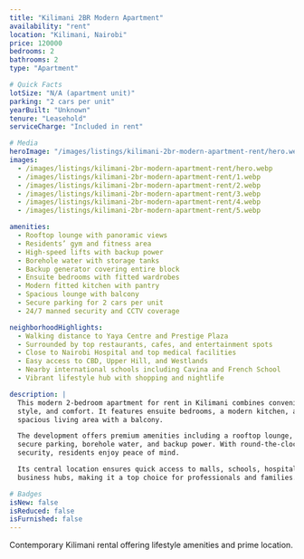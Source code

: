 ```yaml
---
title: "Kilimani 2BR Modern Apartment"
availability: "rent"
location: "Kilimani, Nairobi"
price: 120000
bedrooms: 2
bathrooms: 2
type: "Apartment"

# Quick Facts
lotSize: "N/A (apartment unit)"
parking: "2 cars per unit"
yearBuilt: "Unknown"
tenure: "Leasehold"
serviceCharge: "Included in rent"

# Media
heroImage: "/images/listings/kilimani-2br-modern-apartment-rent/hero.webp"
images:
  - /images/listings/kilimani-2br-modern-apartment-rent/hero.webp
  - /images/listings/kilimani-2br-modern-apartment-rent/1.webp
  - /images/listings/kilimani-2br-modern-apartment-rent/2.webp
  - /images/listings/kilimani-2br-modern-apartment-rent/3.webp
  - /images/listings/kilimani-2br-modern-apartment-rent/4.webp
  - /images/listings/kilimani-2br-modern-apartment-rent/5.webp

amenities:
  - Rooftop lounge with panoramic views
  - Residents’ gym and fitness area
  - High-speed lifts with backup power
  - Borehole water with storage tanks
  - Backup generator covering entire block
  - Ensuite bedrooms with fitted wardrobes
  - Modern fitted kitchen with pantry
  - Spacious lounge with balcony
  - Secure parking for 2 cars per unit
  - 24/7 manned security and CCTV coverage

neighborhoodHighlights:
  - Walking distance to Yaya Centre and Prestige Plaza
  - Surrounded by top restaurants, cafes, and entertainment spots
  - Close to Nairobi Hospital and top medical facilities
  - Easy access to CBD, Upper Hill, and Westlands
  - Nearby international schools including Cavina and French School
  - Vibrant lifestyle hub with shopping and nightlife

description: |
  This modern 2-bedroom apartment for rent in Kilimani combines convenience, 
  style, and comfort. It features ensuite bedrooms, a modern kitchen, and a 
  spacious living area with a balcony.  

  The development offers premium amenities including a rooftop lounge, gym, 
  secure parking, borehole water, and backup power. With round-the-clock 
  security, residents enjoy peace of mind.  

  Its central location ensures quick access to malls, schools, hospitals, and 
  business hubs, making it a top choice for professionals and families.

# Badges
isNew: false
isReduced: false
isFurnished: false
---
```

Contemporary Kilimani rental offering lifestyle amenities and prime location.
